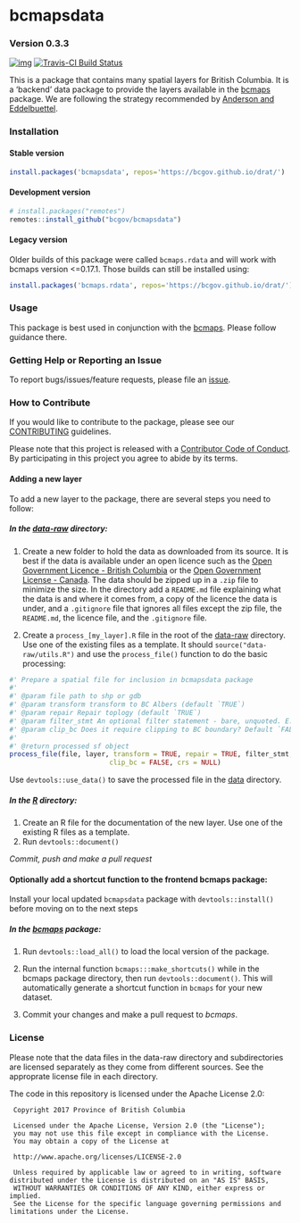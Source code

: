 
<!-- README.md is generated from README.Rmd. Please edit that file -->

# bcmapsdata

### Version 0.3.3

[![img](https://img.shields.io/badge/Lifecycle-Retired-d45500)](https://github.com/bcgov/repomountie/blob/master/doc/lifecycle-badges.md)
[![Travis-CI Build
Status](https://travis-ci.org/bcgov/bcmapsdata.svg?branch=master)](https://travis-ci.org/bcgov/bcmapsdata)

This is a package that contains many spatial layers for British
Columbia. It is a ‘backend’ data package to provide the layers available
in the [bcmaps](https://github.com/bcgov/bcmaps) package. We are
following the strategy recommended by [Anderson and
Eddelbuettel](https://journal.r-project.org/archive/2017/RJ-2017-026/index.html).

### Installation

#### Stable version

``` r
install.packages('bcmapsdata', repos='https://bcgov.github.io/drat/')
```

#### Development version

``` r
# install.packages("remotes")
remotes::install_github("bcgov/bcmapsdata")
```

#### Legacy version

Older builds of this package were called `bcmaps.rdata` and will work
with bcmaps version \<=0.17.1. Those builds can still be installed
using:

``` r
install.packages('bcmaps.rdata', repos='https://bcgov.github.io/drat/')
```

### Usage

This package is best used in conjunction with the
[bcmaps](https://github.com/bcgov/bcmaps). Please follow guidance there.

### Getting Help or Reporting an Issue

To report bugs/issues/feature requests, please file an
[issue](https://github.com/bcgov/%3Cpkg-name%3E/issues/).

### How to Contribute

If you would like to contribute to the package, please see our
[CONTRIBUTING](CONTRIBUTING.md) guidelines.

Please note that this project is released with a [Contributor Code of
Conduct](CODE_OF_CONDUCT.md). By participating in this project you agree
to abide by its terms.

#### Adding a new layer

To add a new layer to the package, there are several steps you need to
follow:

##### In the [data-raw](data-raw) directory:

1.  Create a new folder to hold the data as downloaded from its source.
    It is best if the data is available under an open licence such as
    the [Open Government Licence - British
    Columbia](https://www2.gov.bc.ca/gov/content?id=A519A56BC2BF44E4A008B33FCF527F61)
    or the [Open Government License -
    Canada](http://open.canada.ca/en/open-government-licence-canada).
    The data should be zipped up in a `.zip` file to minimize the size.
    In the directory add a `README.md` file explaining what the data is
    and where it comes from, a copy of the licence the data is under,
    and a `.gitignore` file that ignores all files except the zip file,
    the `README.md`, the licence file, and the `.gitignore` file.

2.  Create a `process_[my_layer].R` file in the root of the
    [data-raw](data-raw) directory. Use one of the existing files as a
    template. It should `source("data-raw/utils.R")` and use the
    `process_file()` function to do the basic processing:

<!-- end list -->

``` r
#' Prepare a spatial file for inclusion in bcmapsdata package
#'
#' @param file path to shp or gdb
#' @param transform transform to BC Albers (default `TRUE`)
#' @param repair Repair toplogy (default `TRUE`)
#' @param filter_stmt An optional filter statement - bare, unquoted. E.g., PRUID == 59
#' @param clip_bc Does it require clipping to BC boundary? Default `FALSE`
#'
#' @return processed sf object
process_file(file, layer, transform = TRUE, repair = TRUE, filter_stmt, 
                         clip_bc = FALSE, crs = NULL)
```

Use `devtools::use_data()` to save the processed file in the
[data](data) directory.

##### In the [R](R) directory:

1.  Create an R file for the documentation of the new layer. Use one of
    the existing R files as a template.
2.  Run `devtools::document()`

*Commit, push and make a pull request*

#### Optionally add a shortcut function to the frontend bcmaps package:

Install your local updated `bcmapsdata` package with
`devtools::install()` before moving on to the next steps

##### In the [bcmaps](https://github.com/bcgov/bcmaps) package:

1.  Run `devtools::load_all()` to load the local version of the package.

2.  Run the internal function `bcmaps:::make_shortcuts()` while in the
    bcmaps package directory, then run `devtools::document()`. This will
    automatically generate a shortcut function in `bcmaps` for your new
    dataset.

3.  Commit your changes and make a pull request to *bcmaps*.

### License

Please note that the data files in the data-raw directory and
subdirectories are licensed separately as they come from different
sources. See the approprate license file in each directory.

The code in this repository is licensed under the Apache License 2.0:

``` 
 Copyright 2017 Province of British Columbia
 
 Licensed under the Apache License, Version 2.0 (the "License");
 you may not use this file except in compliance with the License.
 You may obtain a copy of the License at
 
 http://www.apache.org/licenses/LICENSE-2.0
 
 Unless required by applicable law or agreed to in writing, software distributed under the License is distributed on an "AS IS" BASIS,
 WITHOUT WARRANTIES OR CONDITIONS OF ANY KIND, either express or implied.
 See the License for the specific language governing permissions and limitations under the License.
```
